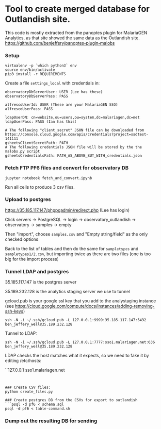 # Tool to create merged database for Outlandish site.

This code is mostly extracted from the panoptes plugin for MalariaGEN Analytics, as that site showed
the same data as the Outlandish site. https://github.com/benjeffery/panoptes-plugin-malobs


### Setup
```
virtualenv -p `which python3` env
source env/bin/activate
pip3 install -r REQUIREMENTS
```
Create a file `settings_local` with credentials in:
```
observatoryDbServerUser: USER (Lee has these)
observatoryDbServerPass: PASS

alfrescoUserId: USER (These are your MalariaGEN SSO)
alfrescoUserPass: PASS

ldapUserDN: cn=website,ou=users,ou=system,dc=malariagen,dc=net
ldapUserPass: PASS (Ian has this)

# The following "client_secret" JSON file can be downloaded from https://console.cloud.google.com/apis/credentials?project=ssdtest-141111
gsheetsClientSecretPath: PATH
# The following credentials JSON file will be stored by the the malobs.py script
gsheetsCredentialsPath: PATH_AS_ABOVE_BUT_WITH_credentials.json

```

### Fetch FTP PF6 files and convert for observatory DB
```jupyter notebook fetch_and_convert.ipynb```

Run all cells to produce 3 csv files.


### Upload to postgres
https://35.185.117.147/phppgadmin/redirect.php  (Lee has login)

Click servers -> PostgreSQL -> login -> observatory_outlandish -> observatory -> samples -> empty

Then "import", choose `samples.csv` and "Empty string/field" as the only checked options

Back to the list of tables and then do the same for `sampletypes` and `sampletypes1/2.csv`, but importing twice as there are two files
(one is too big for the import process)


### Tunnel LDAP and postgres
35.185.117.147 is the postgres server

35.189.232.128 is the analytics staging server we use to tunnel

gcloud.pub is your google ssl key that you add to the analystaging instance (see https://cloud.google.com/compute/docs/instances/adding-removing-ssh-keys)

```
ssh -N -i ~/.ssh/gcloud.pub -L 127.0.0.1:9999:35.185.117.147:5432 ben_jeffery_well@35.189.232.128
```

Tunnel to LDAP:

```
ssh -N -i ~/.ssh/gcloud.pub -L 127.0.0.1:7777:sso1.malariagen.net:636 ben_jeffery_well@35.189.232.128
```

LDAP checks the host matches what it expects, so we need to fake it by editing /etc/hosts:

``127.0.0.1       sso1.malariagen.net
```


### Create CSV files:
python create_files.py 

### Create postgres DB from the CSVs for export to outlandish
```psql -d pf6 < schema.sql
psql -d pf6 < table-command.sh
```

### Dump out the resulting DB for sending

```pg_dump pf6 --no-owner --no-privileges > pf6_dump
```




